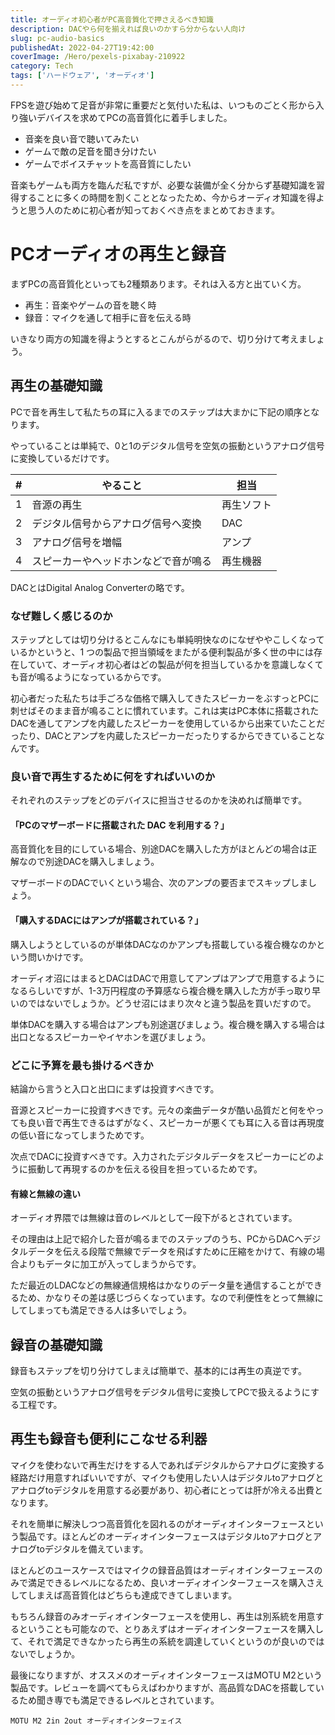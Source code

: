 ```yaml
---
title: オーディオ初心者がPC高音質化で押さえるべき知識
description: DACやら何を揃えれば良いのかすら分からない人向け
slug: pc-audio-basics
publishedAt: 2022-04-27T19:42:00
coverImage: /Hero/pexels-pixabay-210922
category: Tech
tags: ['ハードウェア', 'オーディオ']
---
```


FPSを遊び始めて足音が非常に重要だと気付いた私は、いつものごとく形から入り強いデバイスを求めてPCの高音質化に着手しました。

- 音楽を良い音で聴いてみたい
- ゲームで敵の足音を聞き分けたい
- ゲームでボイスチャットを高音質にしたい

音楽もゲームも両方を臨んだ私ですが、必要な装備が全く分からず基礎知識を習得することに多くの時間を割くこととなったため、今からオーディオ知識を得ようと思う人のために初心者が知っておくべき点をまとめておきます。

# PCオーディオの再生と録音

まずPCの高音質化といっても2種類あります。それは入る方と出ていく方。

- 再生：音楽やゲームの音を聴く時
- 録音：マイクを通して相手に音を伝える時

いきなり両方の知識を得ようとするとこんがらがるので、切り分けて考えましょう。

## 再生の基礎知識

PCで音を再生して私たちの耳に入るまでのステップは大まかに下記の順序となります。

やっていることは単純で、0と1のデジタル信号を空気の振動というアナログ信号に変換しているだけです。

|   # | やること                             | 担当       |
| --: | ------------------------------------ | ---------- |
|   1 | 音源の再生                           | 再生ソフト |
|   2 | デジタル信号からアナログ信号へ変換   | DAC        |
|   3 | アナログ信号を増幅                   | アンプ     |
|   4 | スピーカーやヘッドホンなどで音が鳴る | 再生機器   |

DACとはDigital Analog Converterの略です。

### なぜ難しく感じるのか

ステップとしては切り分けるとこんなにも単純明快なのになぜややこしくなっているかというと、1 つの製品で担当領域をまたがる便利製品が多く世の中には存在していて、オーディオ初心者はどの製品が何を担当しているかを意識しなくても音が鳴るようになっているからです。

初心者だった私たちは手ごろな価格で購入してきたスピーカーをぶすっとPCに刺せばそのまま音が鳴ることに慣れています。これは実はPC本体に搭載されたDACを通してアンプを内蔵したスピーカーを使用しているから出来ていたことだったり、DACとアンプを内蔵したスピーカーだったりするからできていることなんです。

### 良い音で再生するために何をすればいいのか

それぞれのステップをどのデバイスに担当させるのかを決めれば簡単です。

#### 「PCのマザーボードに搭載された DAC を利用する？」

高音質化を目的にしている場合、別途DACを購入した方がほとんどの場合は正解なので別途DACを購入しましょう。

マザーボードのDACでいくという場合、次のアンプの要否までスキップしましょう。

#### 「購入するDACにはアンプが搭載されている？」

購入しようとしているのが単体DACなのかアンプも搭載している複合機なのかという問いかけです。

オーディオ沼にはまるとDACはDACで用意してアンプはアンプで用意するようになるらしいですが、1-3万円程度の予算感なら複合機を購入した方が手っ取り早いのではないでしょうか。どうせ沼にはまり次々と違う製品を買いだすので。

単体DACを購入する場合はアンプも別途選びましょう。複合機を購入する場合は出口となるスピーカーやイヤホンを選びましょう。

### どこに予算を最も掛けるべきか

結論から言うと入口と出口にまずは投資すべきです。

音源とスピーカーに投資すべきです。元々の楽曲データが酷い品質だと何をやっても良い音で再生できるはずがなく、スピーカーが悪くても耳に入る音は再現度の低い音になってしまうためです。

次点でDACに投資すべきです。入力されたデジタルデータをスピーカーにどのように振動して再現するのかを伝える役目を担っているためです。

#### 有線と無線の違い

オーディオ界隈では無線は音のレベルとして一段下がるとされています。

その理由は上記で紹介した音が鳴るまでのステップのうち、PCからDACへデジタルデータを伝える段階で無線でデータを飛ばすために圧縮をかけて、有線の場合よりもデータに加工が入ってしまうからです。

ただ最近のLDACなどの無線通信規格はかなりのデータ量を通信することができるため、かなりその差は感じづらくなっています。なので利便性をとって無線にしてしまっても満足できる人は多いでしょう。

## 録音の基礎知識

録音もステップを切り分けてしまえば簡単で、基本的には再生の真逆です。

空気の振動というアナログ信号をデジタル信号に変換してPCで扱えるようにする工程です。

## 再生も録音も便利にこなせる利器

マイクを使わないで再生だけをする人であればデジタルからアナログに変換する経路だけ用意すればいいですが、マイクも使用したい人はデジタルtoアナログとアナログtoデジタルを用意する必要があり、初心者にとっては肝が冷える出費となります。

それを簡単に解決しつつ高音質化を図れるのがオーディオインターフェースという製品です。ほとんどのオーディオインターフェースはデジタルtoアナログとアナログtoデジタルを備えています。

ほとんどのユースケースではマイクの録音品質はオーディオインターフェースのみで満足できるレベルになるため、良いオーディオインターフェースを購入さえしてしまえば高音質化はどちらも達成できてしまいます。

もちろん録音のみオーディオインターフェースを使用し、再生は別系統を用意するということも可能なので、とりあえずはオーディオインターフェースを購入して、それで満足できなかったら再生の系統を調達していくというのが良いのではないでしょうか。

最後になりますが、オススメのオーディオインターフェースはMOTU M2という製品です。レビューを調べてもらえばわかりますが、高品質なDACを搭載しているため聞き専でも満足できるレベルとされています。

```amazon:B0815V2N4X
MOTU M2 2in 2out オーディオインターフェイス
```
